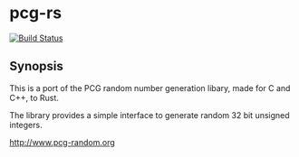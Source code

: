 # pcg-rs

[![Build Status](https://travis-ci.org/afnanenayet/pcg-rs.svg?branch=master)](https://travis-ci.org/afnanenayet/pcg-rs)

## Synopsis

This is a port of the PCG random number generation libary, made for C and C++,
to Rust.

The library provides a simple interface to generate random 32 bit unsigned integers.

http://www.pcg-random.org

